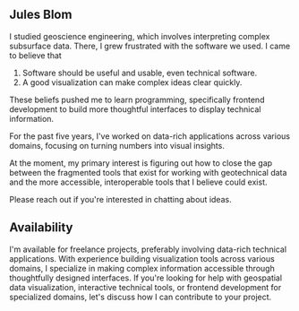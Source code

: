 ## Jules Blom

I studied geoscience engineering, which involves interpreting complex subsurface data. There, I grew frustrated with the software we used.
I came to believe that

1. Software should be useful and usable, even technical software.
2. A good visualization can make complex ideas clear quickly.

These beliefs pushed me to learn programming, specifically frontend development to build more thoughtful interfaces to display technical information.

For the past five years, I've worked on data-rich applications across various domains, focusing on turning numbers into visual insights.

At the moment, my primary interest is figuring out how to close the gap between the fragmented tools that exist for working with geotechnical data and the more accessible, interoperable tools that I believe could exist.

Please reach out if you're interested in chatting about ideas.

## Availability

I'm available for freelance projects, preferably involving data-rich technical applications. With experience building visualization tools across various domains, I specialize in making complex information accessible through thoughtfully designed interfaces. If you're looking for help with geospatial data visualization, interactive technical tools, or frontend development for specialized domains, let's discuss how I can contribute to your project.

<!--
Claude
------
My journey started in the world of geoscience engineering, where I spent years working with complex data and often frustrating software. Like many engineers, I found myself thinking: "There has to be a better way to visualize this."

This frustration sparked my transition to frontend development. I realized that well-designed interfaces and thoughtful data visualizations could transform how engineers interpret and use complex datasets. The geological structures, material properties, and spatial relationships that are so crucial in geotechnical work shouldn't be obscured by poor tools – they should be illuminated by them.

For the past five years, I've built data-intensive applications across various domains, from optimizing maritime operations to visualizing engineering designs. Each project reinforced my belief in the power of making complex data tangible and actionable.

I'm fascinated by the intersection of data visualization, geospatial tools, and web technologies. There's something magical about translating abstract numbers into intuitive visual forms that reveal patterns and insights that would otherwise remain hidden.

With this project, I'm returning to my geoscience roots, but with new tools and perspectives. I believe we can bridge the gap between the powerful geotechnical tools that exist today and the more accessible, interoperable tools that could exist tomorrow. By connecting site investigation data with modern visualization capabilities, we can help engineers make better decisions and ultimately build safer, more efficient infrastructure.

-->

